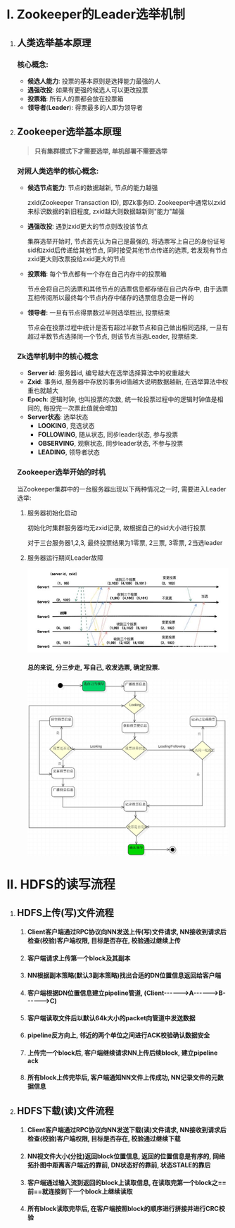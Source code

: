 # I. Zookeeper的Leader选举机制

1. ## 人类选举基本原理

   ### 核心概念:

   - **候选人能力**: 投票的基本原则是选择能力最强的人
   - **遇强改投**: 如果有更强的候选人可以更改投票
   - **投票箱**: 所有人的票都会放在投票箱
   - **领导者**(**Leader**): 得票最多的人即为领导者

2. ## Zookeeper选举基本原理

   > #### 只有集群模式下才需要选举, 单机部署不需要选举

   ### 对照人类选举的核心概念:

   - **候选节点能力**: 节点的数据越新, 节点的能力越强

     zxid(Zookeeper Transaction ID), 即Zk事务ID. Zookeeper中通常以zxid来标识数据的新旧程度, zxid越大则数据越新则"能力"越强

   - **遇强改投**: 遇到zxid更大的节点则改投该节点

     集群选举开始时, 节点首先认为自己是最强的, 将选票写上自己的身份证号sid和zxid后传递给其他节点, 同时接受其他节点传递的选票, 若发现有节点zxid更大则改票投给zxid更大的节点

   - **投票箱**: 每个节点都有一个存在自己内存中的投票箱

     节点会将自己的选票和其他节点的选票信息都存储在自己内存中, 由于选票互相传阅所以最终每个节点内存中储存的选票信息会是一样的

   - **领导者**: 一旦有节点得票数过半则选举胜出, 投票结束

     节点会在投票过程中统计是否有超过半数节点和自己做出相同选择, 一旦有超过半数节点选择同一个节点, 则该节点当选Leader, 投票结束.

   ### Zk选举机制中的核心概念

   - **Server id**: 服务器id, 编号越大在选举选择算法中的权重越大
   - **Zxid**: 事务id, 服务器中存放的事务id值越大说明数据越新, 在选举算法中权重也就越大
   - **Epoch**: 逻辑时钟, 也叫投票的次数, 统一轮投票过程中的逻辑时钟值是相同的, 每投完一次票此值就会增加
   - **Server状态**: 选举状态
     - **LOOKING**, 竞选状态
     - **FOLLOWING**, 随从状态, 同步leader状态, 参与投票
     - **OBSERVING**, 观察状态, 同步leader状态, 不参与投票
     - **LEADING**, 领导者状态

   ### Zookeeper选举开始的时机

   当Zookeeper集群中的一台服务器出现以下两种情况之一时, 需要进入Leader选举:

   1. 服务器初始化启动

      初始化时集群服务器均无zxid记录, 故根据自己的sid大小进行投票

      对于三台服务器1,2,3, 最终投票结果为1零票, 2三票, 3零票, 2当选leader

   2. 服务器运行期间Leader故障

      ![img](assets/3812b31bb051f819456894ab2e3df8ea2f73e710.jpeg)

      #### 总的来说, 分三步走, 写自己, 收发选票, 确定投票.

      ![img](assets/17071-20170220211539679-433574967.jpg)

# II. HDFS的读写流程

1. ## HDFS上传(写)文件流程

   1. #### Client客户端通过RPC协议向NN发送上传(写)文件请求, NN接收到请求后检查(校验)客户端权限, 目标是否存在, 校验通过继续上传

   2. #### 客户端请求上传第一个block及其副本

   3. #### NN根据副本策略(**默认3副本策略**)找出合适的DN位置信息返回给客户端

   4. #### 客户端根据DN位置信息建立**pipeline管道**, (Client------>A------>B------>C)

   5. #### 客户端读取文件后以默认64k大小的packet向管道中发送数据

   6. #### pipeline反方向上, 邻近的两个单位之间进行ACK校验确认数据安全

   7. #### 上传完一个block后, 客户端继续请求NN上传后续block, 建立pipeline ack

   8. #### 所有block上传完毕后, 客户端通知NN文件上传成功, NN记录文件的元数据信息

2. ## HDFS下载(读)文件流程

   1. #### Client客户端通过RPC协议向NN发送下载(读)文件请求, NN接收到请求后检查(校验)客户端权限, 目标是否存在, 校验通过继续下载

   2. #### NN视文件大小(分批)返回block位置信息, 返回的位置信息是有序的, 网络拓扑图中距离客户端近的靠前, DN状态好的靠前, 状态STALE的靠后

   3. #### 客户端通过输入流到返回的block上读取信息, 在读取完第一个block之==前==就连接到下一个block上继续读取

   4. #### 所有block读取完毕后, 在客户端按照block的顺序进行拼接并进行CRC校验

